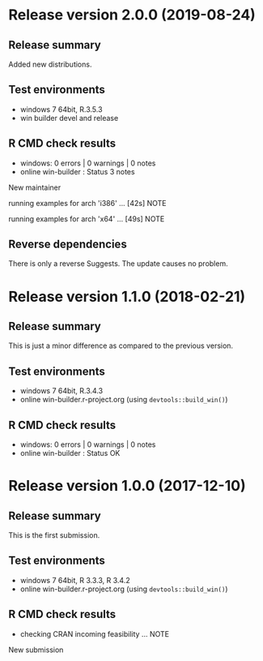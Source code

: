 # Release version 2.0.0 (2019-08-24)

## Release summary

Added new distributions.

## Test environments

* windows 7 64bit, R.3.5.3
* win builder devel and release

## R CMD check results

* windows: 0 errors | 0 warnings | 0 notes
* online win-builder : Status 3 notes

New maintainer

running examples for arch 'i386' ... [42s] NOTE

running examples for arch 'x64' ... [49s] NOTE

## Reverse dependencies 

There is only a reverse Suggests. The update causes no problem.


# Release version 1.1.0 (2018-02-21)

## Release summary

This is just a minor difference as compared to the previous version.

## Test environments

* windows 7 64bit, R.3.4.3
* online win-builder.r-project.org (using `devtools::build_win()`)

## R CMD check results

* windows: 0 errors | 0 warnings | 0 notes
* online win-builder : Status OK


# Release version 1.0.0 (2017-12-10)

## Release summary

This is the first submission.

## Test environments

* windows 7 64bit, R 3.3.3, R 3.4.2
* online win-builder.r-project.org (using `devtools::build_win()`)

## R CMD check results

* checking CRAN incoming feasibility ... NOTE

New submission
